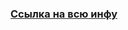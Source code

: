 ### [Ссылка на всю инфу](https://drive.google.com/drive/folders/10ABld4kUJSuJY8qbPnUO08yMD5mlVAx-?usp=sharing)
